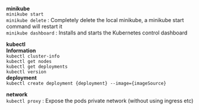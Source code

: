**minikube**\
 ```minikube start```\
 ```minikube delete``` : Completely delete the local minikube, a minikube start command will restart it\
 ```minikube dashboard``` : Installs and starts the Kubernetes control dashboard

**kubectl**\
 **Information**\
  ```kubectl cluster-info```\
  ```kubectl get nodes```\
  ```kubectl get deployments```\
  ```kubectl version```\
  **deployment**\
  ```kubectl create deployment {deployment} --image={imageSource}```
  
  **network**\
  ```kubectl proxy``` : Expose the pods private network (without using ingress etc)
  
